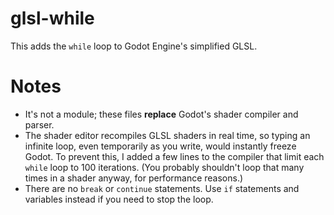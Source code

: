 glsl-while
==========

This adds the `while` loop to Godot Engine's simplified GLSL.

Notes
=====

- It's not a module; these files **replace** Godot's shader compiler and parser.
- The shader editor recompiles GLSL shaders in real time, so typing an infinite loop, even temporarily as you write, would instantly freeze Godot. To prevent this, I added a few lines to the compiler that limit each `while` loop to 100 iterations. (You probably shouldn't loop that many times in a shader anyway, for performance reasons.)
- There are no `break` or `continue` statements. Use `if` statements and variables instead if you need to stop the loop.

